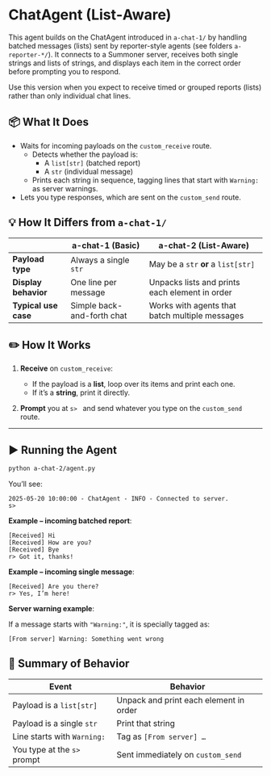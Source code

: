 # ChatAgent (List‐Aware)

This agent builds on the ChatAgent introduced in `a-chat-1/` by handling batched messages (lists) sent by reporter-style agents (see folders `a-reporter-*/`). It connects to a Summoner server, receives both single strings and lists of strings, and displays each item in the correct order before prompting you to respond.

Use this version when you expect to receive timed or grouped reports (lists) rather than only individual chat lines.


## 📦 What It Does

* Waits for incoming payloads on the `custom_receive` route.
  * Detects whether the payload is:
    * A `list[str]` (batched report)
    * A `str` (individual message)
  * Prints each string in sequence, tagging lines that start with `Warning:` as server warnings.
* Lets you type responses, which are sent on the `custom_send` route.


## 💡 How It Differs from `a-chat-1/`

|                      | a-chat-1 (Basic)           | a-chat-2 (List-Aware)                          |
| -------------------- | -------------------------- | ---------------------------------------------- |
| **Payload type**     | Always a single `str`      | May be a `str` **or** a `list[str]`            |
| **Display behavior** | One line per message       | Unpacks lists and prints each element in order |
| **Typical use case** | Simple back-and-forth chat | Works with agents that batch multiple messages |


## ✏️ How It Works

1. **Receive** on `custom_receive`:

   * If the payload is a **list**, loop over its items and print each one.
   * If it’s a **string**, print it directly.
2. **Prompt** you at `s> ` and send whatever you type on the `custom_send` route.

---

## ▶️ Running the Agent

```bash
python a-chat-2/agent.py
```

You’ll see:

```
2025-05-20 10:00:00 - ChatAgent - INFO - Connected to server.
s>
```

**Example – incoming batched report**:

```
[Received] Hi
[Received] How are you?
[Received] Bye
r> Got it, thanks!
```

**Example – incoming single message**:

```
[Received] Are you there?
r> Yes, I’m here!
```

**Server warning example**:

If a message starts with `"Warning:"`, it is specially tagged as:

```
[From server] Warning: Something went wrong
```

## 🚦 Summary of Behavior

| Event                        | Behavior                               |
| ---------------------------- | -------------------------------------- |
| Payload is a `list[str]`     | Unpack and print each element in order |
| Payload is a single `str`    | Print that string                      |
| Line starts with `Warning:`  | Tag as `[From server] …`               |
| You type at the `s> ` prompt | Sent immediately on `custom_send`      |
